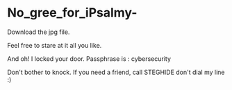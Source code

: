 # No_gree_for_iPsalmy-

Download the jpg file.

Feel free to stare at it all you like.

And oh! I locked your door. Passphrase is : cybersecurity

Don't bother to knock. If you need a friend, call STEGHIDE don't dial my line :)
